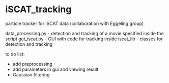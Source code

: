 # iSCAT_tracking
particle tracker for iSCAT data (collaboration with Eggeling group)

data_processing.py - detection and tracking of a movie specified inside the script
gui_iscat.py - GUI with code for tracking inside
iscat_lib - classes for detection and tracking


to do list: 
- add preprocessing 
- add parameters in gui and viewing result
- Gaussian filtering
